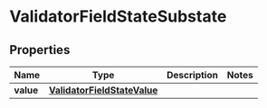 

# ValidatorFieldStateSubstate


## Properties

| Name | Type | Description | Notes |
|------------ | ------------- | ------------- | -------------|
|**value** | [**ValidatorFieldStateValue**](ValidatorFieldStateValue.md) |  |  |



